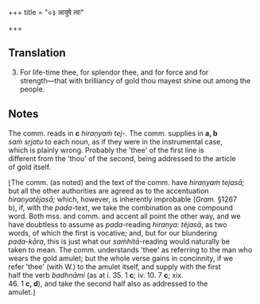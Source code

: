 +++
title = "०३ आयुषे त्वा"

+++
## Translation
3. For life-time thee, for splendor thee, and for force and for  
strength—that with brilliancy of gold thou mayest shine out among the  
people.

## Notes
The comm. reads in **c** *hiraṇyaṁ tej-*. The comm. supplies in **a, b**  
*saṁ sṛjatu* to each noun, as if they were in the instrumental case,  
which is plainly wrong. Probably the 'thee' of the first line is  
different from the 'thou' of the second, being addressed to the article  
of gold itself.  
  
⌊The comm. (as noted) and the text of the comm. have *hiraṇyaṁ tejasā;*  
but all the other authorities are agreed as to the accentuation  
*hiraṇyatéjasā;* which, however, is inherently improbable (*Gram.* §1267  
b), if, with the *pada*-text, we take the combination as one compound  
word. Both mss. and comm. and accent all point the other way, and we  
have doubtless to assume as *pada*-reading *hiraṇya: téjasā*, as two  
words, of which the first is vocative; and, but for our blundering  
*pada-kāra*, this is just what our *saṁhitā*-reading would naturally be  
taken to mean. The comm. understands 'thee' as referring to the man who  
wears the gold amulet; but the whole verse gains in concinnity, if we  
refer 'thee' (with W.) to the amulet itself, and supply with the first  
half the verb *badhnāmi* (as at i. 35. 1 **c**; iv. 10. 7 **c**; xix.  
46. 1 **c, d**), and take the second half also as addressed to the  
amulet.⌋
